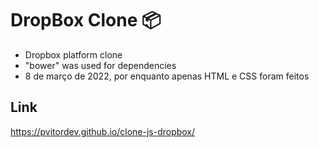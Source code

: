 
# DropBox Clone 📦

- Dropbox platform clone 
- "bower" was used for dependencies 
- 8 de março de 2022, por enquanto apenas HTML e CSS foram feitos

## Link

https://pvitordev.github.io/clone-js-dropbox/
